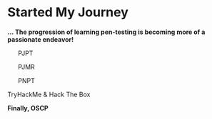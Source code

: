 
<html>
<b><h1>Started My Journey</h1> ...
The progression of learning pen-testing is becoming more of a passionate endeavor!</b>
<ul> PJPT</ul>
<ul> PJMR </ul>
<ul> PNPT </ul>
<u1> TryHackMe & Hack The Box</u1>

<b>Finally, OSCP </b>

</html>
